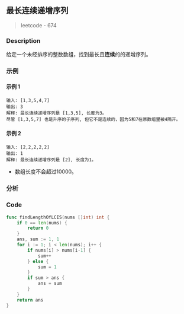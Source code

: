 ## 最长连续递增序列
> leetcode - 674

### Description
给定一个未经排序的整数数组，找到最长且**连续**的的递增序列。

### 示例
#### 示例 1
```
输入: [1,3,5,4,7]
输出: 3
解释: 最长连续递增序列是 [1,3,5], 长度为3。
尽管 [1,3,5,7] 也是升序的子序列, 但它不是连续的，因为5和7在原数组里被4隔开。 
```

#### 示例 2
```
输入: [2,2,2,2,2]
输出: 1
解释: 最长连续递增序列是 [2], 长度为1。
```

* 数组长度不会超过10000。

### 分析

### Code
```go
func findLengthOfLCIS(nums []int) int {
    if 0 == len(nums) {
        return 0
    }
    ans, sum := 1, 1
    for i := 1; i < len(nums); i++ {
        if nums[i] > nums[i-1] {
            sum++
        } else {
            sum = 1
        }
        if sum > ans {
            ans = sum
        }
    }
    return ans
}
```

